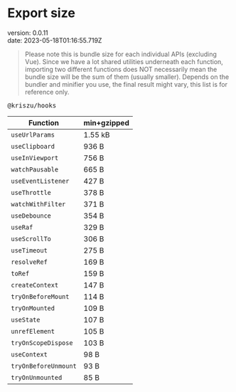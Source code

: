 # Export size

version: 0.0.11<br>
date: 2023-05-18T01:16:55.719Z

> Please note this is bundle size for each individual APIs (excluding Vue). Since we have a lot shared utilities underneath each function, importing two different functions does NOT necessarily mean the bundle size will be the sum of them (usually smaller). Depends on the bundler and minifier you use, the final result might vary, this list is for reference only.

<kbd>@kriszu/hooks</kbd>

| Function             | min+gzipped |
| -------------------- | ----------- |
| `useUrlParams`       | 1.55 kB     |
| `useClipboard`       | 936 B       |
| `useInViewport`      | 756 B       |
| `watchPausable`      | 665 B       |
| `useEventListener`   | 427 B       |
| `useThrottle`        | 378 B       |
| `watchWithFilter`    | 371 B       |
| `useDebounce`        | 354 B       |
| `useRaf`             | 329 B       |
| `useScrollTo`        | 306 B       |
| `useTimeout`         | 275 B       |
| `resolveRef`         | 169 B       |
| `toRef`              | 159 B       |
| `createContext`      | 147 B       |
| `tryOnBeforeMount`   | 114 B       |
| `tryOnMounted`       | 109 B       |
| `useState`           | 107 B       |
| `unrefElement`       | 105 B       |
| `tryOnScopeDispose`  | 103 B       |
| `useContext`         | 98 B        |
| `tryOnBeforeUnmount` | 93 B        |
| `tryOnUnmounted`     | 85 B        |

